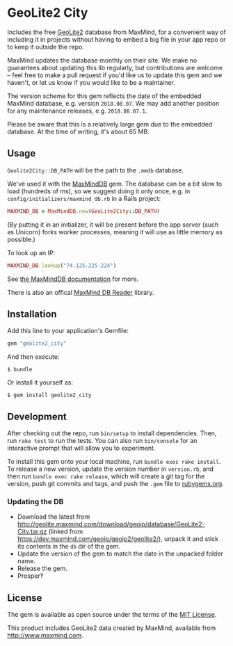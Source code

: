 # GeoLite2 City

Includes the free [GeoLite2](https://dev.maxmind.com/geoip/geoip2/geolite2/) database from MaxMind, for a convenient way of including it in projects without having to embed a big file in your app repo or to keep it outside the repo.

MaxMind updates the database monthly on their site. We make no guarantees about updating this lib regularly, but contributions are welcome – feel free to make a pull request if you'd like us to update this gem and we haven't, or let us know if you would like to be a maintainer.

The version scheme for this gem reflects the date of the embedded MaxMind database, e.g. version `2018.08.07`. We may add another position for any maintenance releases, e.g. `2018.08.07.1`.

Please be aware that this is a relatively large gem due to the embedded database. At the time of writing, it's about 65 MB.


## Usage

`Geolite2City::DB_PATH` will be the path to the `.mmdb` database.

We've used it with the [MaxMindDB](https://github.com/yhirose/maxminddb) gem. The database can be a bit slow to load (hundreds of ms), so we suggest doing it only once, e.g. in `config/initializers/maxmind_db.rb` in a Rails project:

``` ruby
MAXMIND_DB = MaxMindDB.new(GeoLite2City::DB_PATH)
```

(By putting it in an initializer, it will be present before the app server (such as Unicorn) forks worker processes, meaning it will use as little memory as possible.)

To look up an IP:

``` ruby
MAXMIND_DB.lookup("74.125.225.224")
```

See [the MaxMindDB documentation](https://github.com/yhirose/maxminddb) for more.

There is also an offical [MaxMind DB Reader](https://github.com/maxmind/MaxMind-DB-Reader-ruby) library.

## Installation

Add this line to your application's Gemfile:

``` ruby
gem "geolite2_city"
```

And then execute:

    $ bundle

Or install it yourself as:

    $ gem install geolite2_city


## Development

After checking out the repo, run `bin/setup` to install dependencies. Then, run `rake test` to run the tests. You can also run `bin/console` for an interactive prompt that will allow you to experiment.

To install this gem onto your local machine, run `bundle exec rake install`. To release a new version, update the version number in `version.rb`, and then run `bundle exec rake release`, which will create a git tag for the version, push git commits and tags, and push the `.gem` file to [rubygems.org](https://rubygems.org).

### Updating the DB

* Download the latest from <http://geolite.maxmind.com/download/geoip/database/GeoLite2-City.tar.gz> (linked from <https://dev.maxmind.com/geoip/geoip2/geolite2/>), unpack it and stick its contents in the `db` dir of the gem.
* Update the version of the gem to match the date in the unpacked folder name.
* Release the gem.
* Prosper‽


## License

The gem is available as open source under the terms of the [MIT License](http://opensource.org/licenses/MIT).

This product includes GeoLite2 data created by MaxMind, available from <http://www.maxmind.com>.
